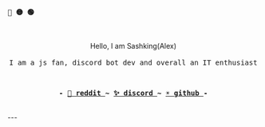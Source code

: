 
 
 <p align="left"><b><samp>🔴 🟡 🟢</samp></b></p>
 <br>

 <p align="center">
      Hello, I am Sashking(Alex)<br>
      <br>
      <samp>I am a js fan, discord bot dev and overall an IT enthusiast<br></samp>
  </p>

<br>

<p align="center"><b><samp> - 
 <a href="https://www.reddit.com/user/Altruistic_Trifle735">🌙 reddit </a>
 ~
 <a href="https://discord.com/users/512670031247573005"> ✨ discord </a>
 ~
 <a href="https://github.com/sashking"> ☀️ github </a> 
 - </samp></b></p>

<br>
---
